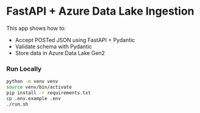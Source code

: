# FastAPI + Azure Data Lake Ingestion

This app shows how to:
- Accept POSTed JSON using FastAPI + Pydantic
- Validate schema with Pydantic
- Store data in Azure Data Lake Gen2

### Run Locally
```bash
python -m venv venv
source venv/bin/activate
pip install -r requirements.txt
cp .env.example .env
./run.sh
